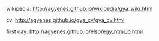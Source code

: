 wikipedia: http://agyenes.github.io/wikipedia/gya_wiki.html

cv: http://agyenes.github.io/gya_cv/gya_cv.html

first day: http://agyenes.github.io/elso/egy_html_b.html

